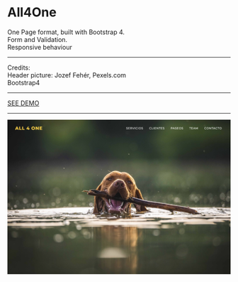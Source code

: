 # All4One

One Page format, built with Bootstrap 4.<br/>
Form and Validation.<br/>
Responsive behaviour<br/>
<hr/>
Credits:<br/>
Header picture: Jozef Fehér, Pexels.com<br/>
Bootstrap4
<hr/>
<a href="agusprats.github.io/all4one/" target="new">SEE DEMO</a>
<hr/>
<img src="all4one.png">

